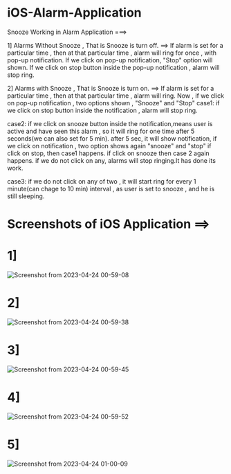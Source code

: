 
# iOS-Alarm-Application

Snooze Working in Alarm Application  ===> 

1] Alarms Without Snooze , That is Snooze is turn off.
==> 
If alarm is set for a particular time , 
then at that particular time , alarm will ring for once , with pop-up notification.
If we click on pop-up notification, "Stop" option will shown.
If we click on stop button inside the pop-up notification , alarm will stop ring.

2] Alarms with Snooze , That is Snooze is turn on.
==>
If alarm is set for a particular time , 
then at that particular time , alarm will ring.
Now , 
if we click on pop-up notification , two options shown , "Snooze" and "Stop"
case1: if we click on stop button inside the notification , alarm will stop ring.

case2: if we click on snooze button inside the notification,means user is active and have seen this alarm , 
so it will ring for one time after 5 seconds(we can also set for 5 min).
after 5 sec, it will show notification, if we click on notification , two option shows again "snooze" and "stop"
if click on stop, then case1 happens.
if click on snooze then case 2 again happens.
if we do not click on any, alarms will stop ringing.It has done its work.

case3: if we do not click on any of two , it will start ring for every 1 minute(can chage to 10 min) interval , as user is set to snooze , and he is still sleeping.



# Screenshots of iOS Application ==>

# 1]

![Screenshot from 2023-04-24 00-59-08](https://user-images.githubusercontent.com/90738086/233860831-dc65dd5b-3e0b-4d97-97ed-1a11fed08c76.png)

# 2]

![Screenshot from 2023-04-24 00-59-38](https://user-images.githubusercontent.com/90738086/233860836-8516a04c-82b7-4ec3-baac-aac85b4f2194.png)

# 3]

![Screenshot from 2023-04-24 00-59-45](https://user-images.githubusercontent.com/90738086/233860839-53d83ab1-3789-4c71-8190-1fb9fca4e7c9.png)

# 4]

![Screenshot from 2023-04-24 00-59-52](https://user-images.githubusercontent.com/90738086/233860847-fd862281-1c0c-4130-98b6-0cb3f20f7d69.png)

# 5]

![Screenshot from 2023-04-24 01-00-09](https://user-images.githubusercontent.com/90738086/233860853-801fffb0-556e-4111-b444-2f0642c1ee85.png)
